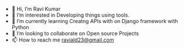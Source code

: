 - 👋 Hi, I’m Ravi Kumar
- 👀 I’m interested in Developing things using tools.
- 🌱 I’m currently learning Creatng APIs with on Django framework with Python
- 💞️ I’m looking to collaborate on Open source Projects
- 📫 How to reach me raviald23@gmail.com


